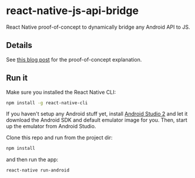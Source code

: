 # react-native-js-api-bridge

React Native proof-of-concept to dynamically bridge any Android API to JS.

## Details

See [this blog post](http://blog.xebia.com/generic-js-android-api-wrapper-for-react-native)
for the proof-of-concept explanation.

## Run it

Make sure you installed the React Native CLI:

```bash
npm install -g react-native-cli
```

If you haven't setup any Android stuff yet, install [Android Studio 2](http://developer.android.com/sdk/index.html) and let it download the Android SDK and default emulator image for you. Then, start up the emulator from Android Studio.

Clone this repo and run from the project dir:

```bash
npm install
```

and then run the app:

```bash
react-native run-android
```
